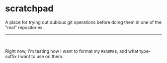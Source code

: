 scratchpad
==========

A place for trying out dubious git operations before doing them in one of the "real" repositories.

***

 

Right now, I'm testing how I want to format my `README`s, and what type-suffix I want to use on them.
